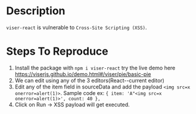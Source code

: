 # Description

`viser-react` is vulnerable to `Cross-Site Scripting (XSS)`.

# Steps To Reproduce
1. Install the package with `npm i viser-react` try the live demo here https://viserjs.github.io/demo.html#/viser/pie/basic-pie
2. We can edit using any of the 3 editors(React--current editor)
3. Edit any of the item field in sourceData and add the payload `<img src=x onerror=alert(1)>`. Sample code ex: `{ item: 'A"<img src=x onerror=alert(1)>', count: 40 },`
4. Click on Run -> XSS payload will get executed.
